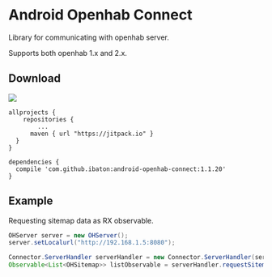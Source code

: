 Android Openhab Connect
========

Library for communicating with openhab server.

Supports both openhab 1.x and 2.x.

Download
--------

[![](https://jitpack.io/v/ibaton/android-openhab-connect.svg)](https://jitpack.io/#ibaton/android-openhab-connect)

```
allprojects {
	repositories {
		...
	  maven { url "https://jitpack.io" }
  }
}
```

```
dependencies {
  compile 'com.github.ibaton:android-openhab-connect:1.1.20'
}
```

Example
--------

Requesting sitemap data as RX observable.

```java
OHServer server = new OHServer();
server.setLocalurl("http://192.168.1.5:8080");

Connector.ServerHandler serverHandler = new Connector.ServerHandler(server, getContext());
Observable<List<OHSitemap>> listObservable = serverHandler.requestSitemapObservable();
```
